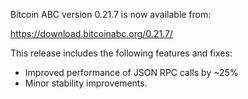 Bitcoin ABC version 0.21.7 is now available from:

  <https://download.bitcoinabc.org/0.21.7/>

This release includes the following features and fixes:
 - Improved performance of JSON RPC calls by ~25%
 - Minor stability improvements.

